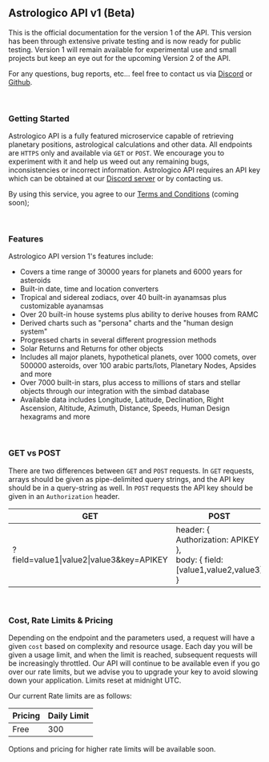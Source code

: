 ## Astrologico API v1 (Beta)

This is the official documentation for the version 1 of the API. This version has been through extensive private testing and is now ready for public testing. Version 1 will remain available for experimental use and small projects but keep an eye out for the upcoming Version 2 of the API.

For any questions, bug reports, etc... feel free to contact us via [Discord](https://discord.gg/jtaCURK) or [Github](https://github.com/timotejroiko/astrologico-docs).

<br>

### Getting Started

Astrologico API is a fully featured microservice capable of retrieving planetary positions, astrological calculations and other data. All endpoints are `HTTPS` only and available via `GET` or `POST`. We encourage you to experiment with it and help us weed out any remaining bugs, inconsistencies or incorrect information. Astrologico API requires an API key which can be obtained at our [Discord server](https://discord.gg/jtaCURK) or by contacting us.

By using this service, you agree to our [Terms and Conditions](#) (coming soon);

<br>

### Features

Astrologico API version 1's features include:

* Covers a time range of 30000 years for planets and 6000 years for asteroids
* Built-in date, time and location converters
* Tropical and sidereal zodiacs, over 40 built-in ayanamsas plus customizable ayanamsas
* Over 20 built-in house systems plus ability to derive houses from RAMC
* Derived charts such as "persona" charts and the "human design system"
* Progressed charts in several different progression methods
* Solar Returns and Returns for other objects
* Includes all major planets, hypothetical planets, over 1000 comets, over 500000 asteroids, over 100 arabic parts/lots, Planetary Nodes, Apsides and more
* Over 7000 built-in stars, plus access to millions of stars and stellar objects through our integration with the simbad database
* Available data includes Longitude, Latitude, Declination, Right Ascension, Altitude, Azimuth, Distance, Speeds, Human Design hexagrams and more

<br>
  
### GET vs POST

There are two differences between `GET` and `POST` requests. In `GET` requests, arrays should be given as pipe-delimited query strings, and the API key should be in a query-string as well. In `POST` requests the API key should be given in an `Authorization` header.

| GET  | POST |
| --- | --- |
| ?field=value1\|value2\|value3&key=APIKEY  | header: { Authorization: APIKEY },<br>body: { field: [value1,value2,value3] } |

<br>

### Cost, Rate Limits & Pricing

Depending on the endpoint and the parameters used, a request will have a given `cost` based on complexity and resource usage. Each day you will be given a usage limit, and when the limit is reached, subsequent requests will be increasingly throttled. Our API will continue to be available even if you go over our rate limits, but we advise you to upgrade your key to avoid slowing down your application. Limits reset at midnight UTC.

Our current Rate limits are as follows:

| Pricing | Daily Limit |
| --- | --- |
| Free | 300 |

Options and pricing for higher rate limits will be available soon.

<br>